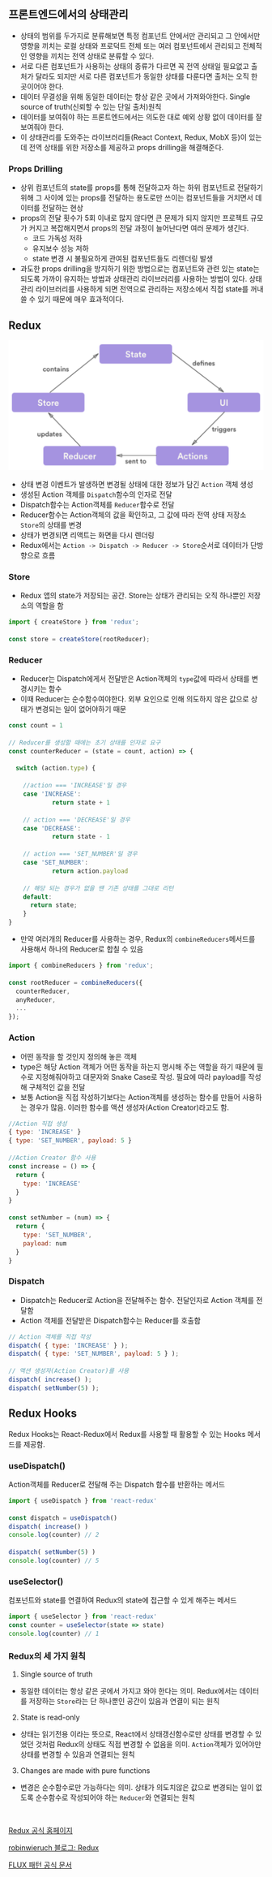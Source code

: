 ## 프론트엔드에서의 상태관리
- 상태의 범위를 두가지로 분류해보면 특정 컴포넌트 안에서만 관리되고 그 안에서만 영향을 끼치는 로컬 상태와 프로덕트 전체 또는 여러 컴포넌트에서 관리되고 전체적인 영향을 끼치는 전역 상태로 분류할 수 있다.
- 서로 다른 컴포넌트가 사용하는 상태의 종류가 다르면 꼭 전역 상태일 필요없고 출처가 달라도 되지만 서로 다른 컴포넌트가 동일한 상태를 다룬다면 출처는 오직 한 곳이어야 한다.
- 데이터 무결성을 위해 동일한 데이터는 항상 같은 곳에서 가져와야한다. Single source of truth(신뢰할 수 있는 단일 출처)원칙
- 데이터를 보여줘야 하는 프론트엔드에서는 의도한 대로 예외 상황 없이 데이터를 잘 보여줘야 한다.
- 이 상태관리를 도와주는 라이브러리들(React Context, Redux, MobX 등)이 있는데 전역 상태를 위한 저장소를 제공하고 props  drilling을 해결해준다.


### Props Drilling
- 상위 컴포넌트의 state를 props를 통해 전달하고자 하는 하위 컴포넌트로 전달하기 위해 그 사이에 있는 props를 전달하는 용도로만 쓰이는 컴포넌트들을 거치면서 데이터를 전달하는 현상
- props의 전달 횟수가 5회 이내로 많지 않다면 큰 문제가 되지 않지만 프로젝트 규모가 커지고 복잡해지면서 props의 전달 과정이 늘어난다면 여러 문제가 생긴다.
  - 코드 가독성 저하
  - 유지보수 성능 저하
  - state 변경 시 불필요하게 관여된 컴포넌트들도 리렌더링 발생
- 과도한 props drilling을 방지하기 위한 방법으로는 컴포넌트와 관련 있는 state는 되도록 가까이 유지하는 방법과 상태관리 라이브러리를 사용하는 방법이 있다. 상태관리 라이브러리를 사용하게 되면 전역으로 관리하는 저장소에서 직접 state를 꺼내쓸 수 있기 때문에 매우 효과적이다.

## Redux
![redux flow](../assets/redux.png)
- 상태 변경 이벤트가 발생하면 변경될 상태에 대한 정보가 담긴 `Action` 객체 생성
- 생성된 Action 객체를 `Dispatch`함수의 인자로 전달
- Dispatch함수는 Action객체를 `Reducer`함수로 전달
- Reducer함수는 Action객체의 값을 확인하고, 그 값에 따라 전역 상태 저장소 `Store`의 상태를 변경
- 상태가 변경되면 리액트는 화면을 다시 렌더링
- Redux에서는 `Action -> Dispatch -> Reducer -> Store`순서로 데이터가 단방향으로 흐름

### Store
- Redux 앱의 state가 저장되는 공간. Store는 상태가 관리되는 오직 하나뿐인 저장소의 역할을 함
```javascript
import { createStore } from 'redux';

const store = createStore(rootReducer);
```
### Reducer
- Reducer는 Dispatch에게서 전달받은 Action객체의 `type`값에 따라서 상태를 변경시키는 함수
- 이때 Reducer는 순수함수여야한다. 외부 요인으로 인해 의도하지 않은 값으로 상태가 변경되는 일이 없어야하기 때문

```javascript
const count = 1

// Reducer를 생성할 때에는 초기 상태를 인자로 요구
const counterReducer = (state = count, action) => {

  switch (action.type) {

    //action === 'INCREASE'일 경우
    case 'INCREASE':
			return state + 1

    // action === 'DECREASE'일 경우
    case 'DECREASE':
			return state - 1

    // action === 'SET_NUMBER'일 경우
    case 'SET_NUMBER':
			return action.payload

    // 해당 되는 경우가 없을 땐 기존 상태를 그대로 리턴
    default:
      return state;
	}
}
```
- 만약 여러개의 Reducer를 사용하는 경우, Redux의 `combineReducers`메서드를 사용해서 하나의 Reducer로 합칠 수 있음
```javascript
import { combineReducers } from 'redux';

const rootReducer = combineReducers({
  counterReducer,
  anyReducer,
  ...
});
```
### Action
- 어떤 동작을 할 것인지 정의해 놓은 객체
- type은 해당 Action 객체가 어떤 동작을 하는지 명시해 주는 역할을 하기 때문에 필수로 지정해줘야하고 대문자와 Snake Case로 작성. 필요에 따라 payload를 작성해 구체적인 값을 전달
- 보통 Action을 직접 작성하기보다는 Action객체를 생성하는 함수를 만들어 사용하는 경우가 많음. 이러한 함수를 액션 생성자(Action Creator)라고도 함.
```javascript
//Action 직접 생성
{ type: 'INCREASE' }
{ type: 'SET_NUMBER', payload: 5 }

//Action Creator 함수 사용
const increase = () => {
  return {
    type: 'INCREASE'
  }
}

const setNumber = (num) => {
  return {
    type: 'SET_NUMBER',
    payload: num
  }
}
```
### Dispatch
- Dispatch는 Reducer로 Action을 전달해주는 함수. 전달인자로 Action 객체를 전달함
- Action 객체를 전달받은 Dispatch함수는 Reducer를 호출함
```javascript
// Action 객체를 직접 작성
dispatch( { type: 'INCREASE' } );
dispatch( { type: 'SET_NUMBER', payload: 5 } );

// 액션 생성자(Action Creator)를 사용
dispatch( increase() );
dispatch( setNumber(5) );
```
## Redux Hooks
Redux Hooks는 React-Redux에서 Redux를 사용할 때 활용할 수 있는 Hooks 메서드를 제공함.
### useDispatch()
Action객체를 Reducer로 전달해 주는 Dispatch 함수를 반환하는 메서드
```javascript
import { useDispatch } from 'react-redux'

const dispatch = useDispatch()
dispatch( increase() )
console.log(counter) // 2

dispatch( setNumber(5) )
console.log(counter) // 5
```
### useSelector()
컴포넌트와 state를 연결하여 Redux의 state에 접근할 수 있게 해주는 메서드
```javascript
import { useSelector } from 'react-redux'
const counter = useSelector(state => state)
console.log(counter) // 1
```

### Redux의 세 가지 원칙
1. Single source of truth
- 동일한 데이터는 항상 같은 곳에서 가지고 와야 한다는 의미. Redux에서는 데이터를 저장하는 `Store`라는 단 하나뿐인 공간이 있음과 연결이 되는 원칙
2. State is read-only
- 상태는 읽기전용 이라는 뜻으로, React에서 상태갱신함수로만 상태를 변경할 수 있었던 것처럼 Redux의 상태도 직접 변경할 수 없음을 의미. `Action`객체가 있어야만 상태를 변경할 수 있음과 연결되는 원칙
3. Changes are made with pure functions
- 변경은 순수함수로만 가능하다는 의미. 상태가 의도치않은 값으로 변경되는 일이 없도록 순수함수로 작성되어야 하는 `Reducer`와 연결되는 원칙

<br>

[Redux 공식 홈페이지](https://redux.js.org/)

[robinwieruch 블로그: Redux](https://www.robinwieruch.de/react-redux-tutorial/)

[FLUX 패턴 공식 문서](https://facebookarchive.github.io/flux/docs/in-depth-overview/)


